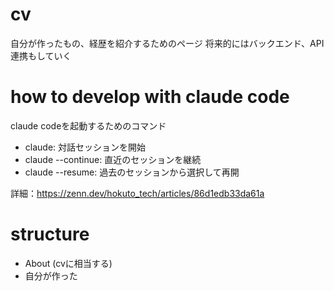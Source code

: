 # cv
自分が作ったもの、経歴を紹介するためのページ
将来的にはバックエンド、API連携もしていく

# how to develop with claude code

claude codeを起動するためのコマンド
- claude: 対話セッションを開始
- claude --continue: 直近のセッションを継続
- claude --resume: 過去のセッションから選択して再開

詳細：https://zenn.dev/hokuto_tech/articles/86d1edb33da61a


# structure
- About (cvに相当する)
- 自分が作った

